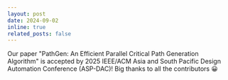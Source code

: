 ```yaml
---
layout: post
date: 2024-09-02
inline: true
related_posts: false
---
```


Our paper "PathGen: An Efficient Parallel Critical Path Generation Algorithm" is accepted by 2025 IEEE/ACM Asia and South Pacific Design Automation Conference (ASP-DAC)! Big thanks to all the contributors
:grinning:
